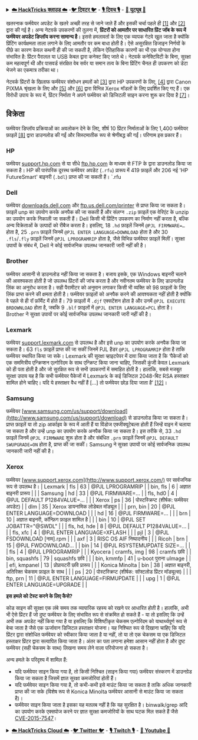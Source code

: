 <details>

<summary><a href="https://cloud.hacktricks.xyz/pentesting-cloud/pentesting-cloud-methodology"><strong>☁️ HackTricks क्लाउड ☁️</strong></a> -<a href="https://twitter.com/hacktricks_live"><strong>🐦 ट्विटर 🐦</strong></a> - <a href="https://www.twitch.tv/hacktricks_live/schedule"><strong>🎙️ ट्विच 🎙️</strong></a> - <a href="https://www.youtube.com/@hacktricks_LIVE"><strong>🎥 यूट्यूब 🎥</strong></a></summary>

- क्या आप किसी **साइबर सुरक्षा कंपनी** में काम करते हैं? क्या आप अपनी **कंपनी को HackTricks में विज्ञापित करना** चाहते हैं? या क्या आपको **PEASS की नवीनतम संस्करण या HackTricks को PDF में डाउनलोड करने का एक्सेस** चाहिए? [**सदस्यता योजनाएं**](https://github.com/sponsors/carlospolop) की जांच करें!

- खोजें [**The PEASS परिवार**](https://opensea.io/collection/the-peass-family), हमारा विशेष संग्रह [**NFTs**](https://opensea.io/collection/the-peass-family)

- प्राप्त करें [**आधिकारिक PEASS & HackTricks स्वैग**](https://peass.creator-spring.com)

- **शामिल हों** [**💬**](https://emojipedia.org/speech-balloon/) [**डिस्कॉर्ड समूह**](https://discord.gg/hRep4RUj7f) या [**टेलीग्राम समूह**](https://t.me/peass) में या मुझे **ट्विटर** पर **फ़ॉलो** करें [**🐦**](https://github.com/carlospolop/hacktricks/tree/7af18b62b3bdc423e11444677a6a73d4043511e9/\[https:/emojipedia.org/bird/README.md)[**@carlospolopm**](https://twitter.com/hacktricks_live)**.**

- **अपने हैकिंग ट्रिक्स साझा करें, [hacktricks रेपो](https://github.com/carlospolop/hacktricks) और [hacktricks-cloud रेपो](https://github.com/carlospolop/hacktricks-cloud) में पीआर जमा करके।**

</details>


खतरनाक फर्मवेयर अपडेट के खतरे अच्छी तरह से जाने जाते हैं और इसकी चर्चा पहले ही [\[1\]](http://hacking-printers.net/wiki/index.php/Firmware_updates#cite_note-1) और [\[2\]](http://hacking-printers.net/wiki/index.php/Firmware_updates#cite_note-2) द्वारा की गई है। अन्य नेटवर्क उपकरणों की तुलना में, **प्रिंटरों को आमतौर पर साधारित प्रिंट जॉब के रूप में फर्मवेयर अपडेट डिप्लॉय करना सामान्य है**। इससे हमलावर्ता के लिए एक व्यापक गेटवे खुल जाता है क्योंकि प्रिंटिंग कार्यक्षमता ताला लगाने के लिए आमतौर पर कम बाधा होती है। ऐसे असुरक्षित डिजाइन निर्णयों के पीछे का कारण केवल कथनी ही की जा सकती है, लेकिन ऐतिहासिक कारणों का भी एक योग्यता होना संभावित है: प्रिंटर पैरालल या USB केबल द्वारा कनेक्ट किए जाते थे। नेटवर्क कनेक्टिविटी के बिना, सुरक्षा कम महत्वपूर्ण थी और पासवर्ड संरक्षित वेब सर्वर या समान तत्व के बिना प्रिंटिंग चैनल ही उपकरण को डेटा भेजने का एकमात्र तरीका था।

नेटवर्क प्रिंटरों के खिलाफ फर्मवेयर संशोधन हमलों को [\[3\]](http://hacking-printers.net/wiki/index.php/Firmware_updates#cite_note-cui2011print-3) द्वारा HP उपकरणों के लिए, [\[4\]](http://hacking-printers.net/wiki/index.php/Firmware_updates#cite_note-jordon2014wrestling-4) द्वारा Canon PIXMA श्रृंखला के लिए और [\[5\]](http://hacking-printers.net/wiki/index.php/Firmware_updates#cite_note-heiland2011patched-5) और [\[6\]](http://hacking-printers.net/wiki/index.php/Firmware_updates#cite_note-weidenbach2016pwn-6) द्वारा विभिन्न Xerox मॉडलों के लिए प्रदर्शित किए गए हैं। एक विरोधी उपाय के रूप में, प्रिंटर निर्माता ने अपने फर्मवेयर को डिजिटली साइन करना शुरू कर दिया है [\[7\]](http://hacking-printers.net/wiki/index.php/Firmware_updates#cite_note-hp2012rfu-7)।

## विक्रेता

फर्मवेयर डिप्लॉय प्रक्रियाओं का अवलोकन देने के लिए, शीर्ष 10 प्रिंटर निर्माताओं के लिए 1,400 फर्मवेयर फ़ाइलें [\[8\]](http://hacking-printers.net/wiki/index.php/Firmware_updates#cite_note-8) द्वारा डाउनलोड की गईं और सिस्टमातीक रूप से श्रेणीबद्ध की गईं। परिणाम इस प्रकार हैं।

### HP

फर्मवेयर [support.hp.com](http://support.hp.com/) से या सीधे [ftp.hp.com](ftp://ftp.hp.com/pub/networking/software/pfirmware/) के माध्यम से FTP के द्वारा डाउनलोड किया जा सकता है। HP की पारंपरिक दूरस्थ फर्मवेयर अपडेट \(`.rfu`\) प्रारूप में 419 फ़ाइलें और 206 नई 'HP FutureSmart' बाइनरी \(`.bdl`\) प्राप्त की जा सकती हैं। `.rfu
### Dell

फर्मवेयर [downloads.dell.com](http://downloads.dell.com/) और [ftp.us.dell.com/printer](ftp://ftp.us.dell.com/printer) से प्राप्त किया जा सकता है। फ़ाइलें unp का उपयोग करके अनपैक की जा सकती हैं और संलग्न `.zip` फ़ाइलें एक वेरिएंट के unzip का उपयोग करके निकाली जा सकती हैं। Dell किसी भी प्रिंटिंग उपकरण का निर्माण नहीं करता है, बल्कि अन्य विक्रेताओं के उत्पादों को रीबैज करता है। इसलिए, 18 `.hd` फ़ाइलें जिनमें `@PJL FIRMWARE=…` होता है, 25 `.prn` फ़ाइलें जिनमें `@PJL ENTER LANGUAGE=DOWNLOAD` होता है और 30 `.fls`/`.fly` फ़ाइलें जिनमें `@PJL LPROGRAMRIP` होता है, जैसे विभिन्न फर्मवेयर फ़ाइलें मिलीं। सुरक्षा उपायों के संबंध में, Dell ने कोई सार्वजनिक उपलब्ध जानकारी जारी नहीं की है।

### Brother

फर्मवेयर आसानी से डाउनलोड नहीं किया जा सकता है। बजाय इसके, एक Windows बाइनरी चलाने की आवश्यकता होती है जो उपलब्ध प्रिंटरों की जांच करता है और नवीनतम फर्मवेयर के लिए डाउनलोड लिंक का अनुरोध करता है। सही पैरामीटर को अनुमान लगाकर किसी भी व्यक्ति को 98 फ़ाइलों के लिए लिंक प्राप्त करने की क्षमता होती है। फर्मवेयर फ़ाइलों को अनपैक करने की आवश्यकता नहीं होती है क्योंकि वे पहले से ही रॉ फ़ॉर्मेट में होते हैं। 79 फ़ाइलों में `.djf` एक्सटेंशन होता है और उनमें `@PJL EXECUTE BRDOWNLOAD` होता है, जबकि 9 `.blf` फ़ाइलों में `@PJL ENTER LANGUAGE=PCL` होता है। Brother ने सुरक्षा उपायों पर कोई सार्वजनिक उपलब्ध जानकारी जारी नहीं की है।

### Lexmark

फर्मवेयर [support.lexmark.com](http://support.lexmark.com/) से उपलब्ध है और इसे unp का उपयोग करके अनपैक किया जा सकता है। 63 `fls` फ़ाइलें प्राप्त की जा सकीं जिनमें PJL हैडर `@PJL LPROGRAMRIP` होता है ताकि फर्मवेयर स्थापित किया जा सके। Lexmark की सुरक्षा व्हाइटपेपर में दावा किया जाता है कि ‘पैकेजों को एक सममित्रीय एन्क्रिप्शन एल्गोरिदम के साथ एन्क्रिप्ट किया जाना चाहिए, जिसकी कुंजी केवल Lexmark को ही पता होती है और जो सुरक्षित रूप से सभी उपकरणों में समाहित होती है। हालांकि, सबसे मजबूत सुरक्षा उपाय यह है कि सभी फर्मवेयर पैकेजों में Lexmark के कई डिजिटल 2048-बिट RSA हस्ताक्षर शामिल होने चाहिए। यदि ये हस्ताक्षर वैध नहीं हैं \[...\] तो फर्मवेयर छोड़ दिया जाता है’ [\[12\]](http://hacking-printers.net/wiki/index.php/Firmware_updates#cite_note-12)।

### Samsung

फर्मवेयर [www.samsung.com/us/support/download](http://www.samsung.com/us/support/download) से डाउनलोड किया जा सकता है। प्राप्त फ़ाइलें या तो zip आर्काइव के रूप में आती हैं या विंडोज एक्जीक्यूटेबल्स होती हैं जिन्हें वाइन में चलाया जा सकता है और उन्हें unp का उपयोग करके अनपैक किया जा सकता है। इस तरीके से, 33 `.hd` फ़ाइलें जिनमें `@PJL FIRMWARE` शुरू होता है और संबंधित `.prn` फ़ाइलें जिनमें `@PJL DEFAULT SWUPGRADE=ON` होता है, प्राप्त की जा सकीं। Samsung ने सुरक्षा उपायों पर कोई सार्वजनिक उपलब्ध जानकारी जारी नहीं की है।

### Xerox

फर्मवेयर [www.support.xerox.com](http://www.support.xerox.com/) पर सार्वजनिक रूप से उपलब्ध है।
| Lexmark | fls | 63 | @PJL LPROGRAMRIP |
| bin, fls | 6 | अज्ञात बाइनरी प्रारूप |  |
| Samsung | hd | 33 | @PJL FIRMWARE=… |
| fls, hd0 | 4 | @PJL DEFAULT P1284VALUE=… |  |
| Xerox | ps | 36 | पोस्टस्क्रिप्ट \(शीर्षक: फर्मवेयर अपडेट\) |
| dlm | 35 | Xerox डायनामिक लोडेबल मॉड्यूल |  |
| prn, bin | 20 | @PJL ENTER LANGUAGE=DOWNLOAD |  |
| hd | 16 | @PJL FIRMWARE=… |  |
| brn | 10 | अज्ञात बाइनरी, कॉन्फ़िग फ़ाइल शामिल है |  |
| bin | 10 | @PJL SET JOBATTR="@SWDL" |  |
| fls, hd, hde | 8 | @PJL DEFAULT P1284VALUE=… |  |
| fls, xfc | 4 | @PJL ENTER LANGUAGE=XFLASH |  |
| pjl | 3 | @PJL FSDOWNLOAD \[नाम\].rpm |  |
| axf | 3 | RISC OS AIF निष्पादनीय |  |
| Ricoh | brn | 15 | @PJL FWDOWNLOAD… |
| bin | 14 | @PJL RSYSTEMUPDATE SIZE=… |  |
| fls | 4 | @PJL LPROGRAMRIP |  |
| Kyocera | cramfs, img | 98 | cramfs छवि |
| bin, squashfs | 79 | squashfs छवि |  |
| bin, kmmfp | 41 | u-boot पुराना uImage |  |
| efi, kmpanel | 13 | प्रोप्रायटरी छवि प्रारूप |  |
| Konica Minolta | bin | 38 | अज्ञात बाइनरी, अतिरिक्त चेकसम फ़ाइल के साथ |  |
| ps | 20 | पोस्टस्क्रिप्ट \(शीर्षक: सॉफ्टलोड प्रिंटर मॉड्यूल्स\) |  |
| ftp, prn | 11 | @PJL ENTER LANGUAGE=FIRMUPDATE |  |
| upg | 1 | @PJL ENTER LANGUAGE=UPGRADE |  |

**इस हमले को टेस्ट करने के लिए कैसे?**

कोड साइन की सुरक्षा एक लंबे समय तक व्यापारिक रहस्य को रखने पर आधारित होती है। हालांकि, अभी भी ऐसे प्रिंटर हैं जो दुष्ट फर्मवेयर के लिए संभावित रूप से संक्रमित हो सकते हैं - या तो इसलिए कि उन्हें अभी तक अपडेट नहीं किया गया है या इसलिए कि विशिष्टीकृत चेकसम एल्गोरिदम को याथार्थ्यपूर्ण रूप से बेचा जाता है जैसे एक ऊर्जावान डिजिटल हस्ताक्षर योजना। यह निश्चित रूप से दिखाना चाहिए कि यदि प्रिंटर द्वारा संशोधित फर्मवेयर को स्वीकार किया जाता है या नहीं, तो या तो एक चेकसम या एक डिजिटल हस्ताक्षर प्रिंटर द्वारा सत्यापित किया जाता है। अंतर का पता लगाना हमेशा आसान नहीं होता है और दुष्ट फर्मवेयर \(सही चेकसम के साथ\) लिखना समय लेने वाला परियोजना हो सकता है।

अन्य हमले के परिदृश्य में शामिल हैं:

* यदि फर्मवेयर साइन किया गया है, तो किसी निश्चित \(साइन किया गया\) फर्मवेयर संस्करण में डाउनग्रेड किया जा सकता है जिसमें ज्ञात सुरक्षा कमजोरियां होती हैं।
* यदि फर्मवेयर साइन किया गया है, तो कभी-कभी इसे माउंट किया जा सकता है ताकि अधिक जानकारी प्राप्त की जा सके \(विशेष रूप से Konica Minolta फर्मवेयर आसानी से माउंट किया जा सकता है\)।
* फर्मवेयर साइन किया जाता है इसका यह मतलब नहीं है कि यह सुरक्षित है। binwalk/grep आदि का उपयोग करके एक्सपोज करने पर ज्ञात सुरक्षा कमजोरियों के साथ घटक मिल सकते हैं जैसे [CVE-2015-7547](https://cve.mitre.org/cgi-bin/cvename.cgi?name=cve-2015-7547)।



<details>

<summary><a href="https://cloud.hacktricks.xyz/pentesting-cloud/pentesting-cloud-methodology"><strong>☁️ HackTricks Cloud ☁️</strong></a> -<a href="https://twitter.com/hacktricks_live"><strong>🐦 Twitter 🐦</strong></a> - <a href="https://www.twitch.tv/hacktricks_live/schedule"><strong>🎙️ Twitch 🎙️</strong></a> - <a href="https://www.youtube.com/@hacktricks_LIVE"><strong>🎥 Youtube 🎥</strong></a></summary>

- क्या आप किसी **साइबर सुरक्षा कंपनी** में काम करते हैं? क्या आप अपनी **कंपनी को HackTricks में विज्ञापित** देखना चाहेंगे? या क्या आपको **PEASS की नवीनतम संस्करण देखने या HackTricks को PDF में डाउनलोड करने का उपयोग** करना चाहिए? [**सदस्यता योजनाएं**](https://github.com/sponsors/carlospolop) की जांच करें!

- खोजें [**The PEASS Family**](https://opensea.io/collection/the-peass-family), हमारा विशेष संग्रह [**NFTs**](https://opensea.io/collection/the-peass-family)

- प्राप्त करें [**आधिकारिक PEASS & HackTricks swag**](https://peass.creator-spring.com)

- **शामिल हों** [**💬**](https://emojipedia.org/speech-balloon/) [**Discord समूह**](https://discord.gg/hRep4RUj7f) या [**टेलीग्राम समूह**](https://t.me/peass) या मुझे **ट्विटर** पर **फ़ॉलो** करें [**🐦**](https://github.com/carlospolop/hacktricks/tree/7af18b62b3bdc423e11444677a6a73d4043511e9/\[https:/emojipedia.org/bird/README.md)[**@carlospolopm**](https://twitter.com/hacktricks_live)**.**

- **अपने हैकिंग ट्रिक्स साझा करें, हैकट्रिक्स रेपो और हैकट्रिक्स-क्लाउड रेपो में पीआर जमा करके।**

</details>
